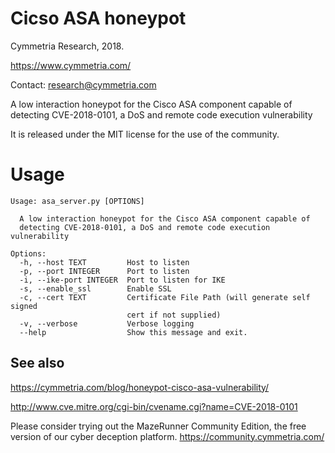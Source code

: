 # Cicso ASA honeypot
Cymmetria Research, 2018.

https://www.cymmetria.com/



Contact: research@cymmetria.com

A low interaction honeypot for the Cisco ASA component capable of detecting CVE-2018-0101, a DoS and remote code execution vulnerability

It is released under the MIT license for the use of the community.


# Usage

```
Usage: asa_server.py [OPTIONS]

  A low interaction honeypot for the Cisco ASA component capable of
  detecting CVE-2018-0101, a DoS and remote code execution vulnerability

Options:
  -h, --host TEXT         Host to listen
  -p, --port INTEGER      Port to listen
  -i, --ike-port INTEGER  Port to listen for IKE
  -s, --enable_ssl        Enable SSL
  -c, --cert TEXT         Certificate File Path (will generate self signed
                          cert if not supplied)
  -v, --verbose           Verbose logging
  --help                  Show this message and exit.
```


See also
--------

https://cymmetria.com/blog/honeypot-cisco-asa-vulnerability/

http://www.cve.mitre.org/cgi-bin/cvename.cgi?name=CVE-2018-0101

Please consider trying out the MazeRunner Community Edition, the free version of our cyber deception platform.
https://community.cymmetria.com/
